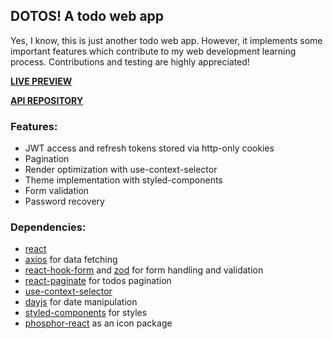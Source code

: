 ## DOTOS! A todo web app

Yes, I know, this is just another todo web app. However, it implements some important features which contribute to my web development learning process. Contributions and testing are highly appreciated!

**[LIVE PREVIEW](https://app.dotos.tech/)**

**[API REPOSITORY](https://github.com/GessioMori/node-todo-api)**

### Features:

- JWT access and refresh tokens stored via http-only cookies
- Pagination
- Render optimization with use-context-selector
- Theme implementation with styled-components
- Form validation
- Password recovery

### Dependencies:

- [react](https://github.com/facebook/create-react-app)
- [axios](https://github.com/axios/axios) for data fetching
- [react-hook-form](https://github.com/react-hook-form/react-hook-form) and [zod](https://github.com/colinhacks/zod) for form handling and validation
- [react-paginate](https://github.com/AdeleD/react-paginate) for todos pagination
- [use-context-selector](https://github.com/dai-shi/use-context-selector)
- [dayjs](https://github.com/iamkun/dayjs) for date manipulation
- [styled-components](https://github.com/styled-components/styled-components) for styles
- [phosphor-react](https://github.com/phosphor-icons/phosphor-react) as an icon package
